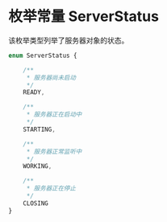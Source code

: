 # 枚举常量 ServerStatus

该枚举类型列举了服务器对象的状态。

```ts
enum ServerStatus {

    /**
     * 服务器尚未启动
     */
    READY,

    /**
     * 服务器正在启动中
     */
    STARTING,

    /**
     * 服务器正常监听中
     */
    WORKING,

    /**
     * 服务器正在停止
     */
    CLOSING
}
```
